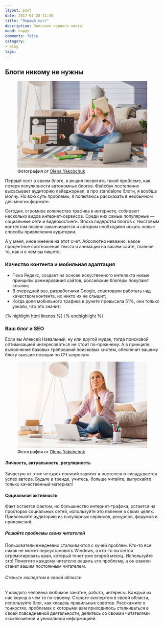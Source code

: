 ```yaml
---
layout: post
date: 2017-01-28 11:45
title: "Первый пост"
description: Описаное первого поста.
mood: happy
comments: false
category:
- blog
tags:
---
```

## Блоги никому не нужны

<figure>
    <img src="../assets/img/shutterstock_531885379.jpg" />
    <figcaption>Фотография от <a href="https://www.shutterstock.com/g/Olena+Yakobchuk" target="_blank_">Olena Yakobchuk</a></figcaption>
</figure>

Первый пост в своем блоге, я решил посвятить такой проблеме, как потеря популярности автономных блогов. Фейсбук постепенно высасывает аудиторию лайвджорнал, а про standalone блоги, я вообще молчу. Но всю суть проблемы, я попытаюсь рассказать в необычном для многих формате.

Сегодня, огромное количество трафика в интернете, собирают несколько видов интернет-сервисов. Среди них самые популярные — социальные сети и видеохостинги.
Эпоха лидерства блогов с текстовым контентом плавно заканчивается и авторам необходимо искать новые способы привлечения аудитории.

А у меня, иное мнение на этот счет. Абсолютно неважно, какое процентное соотношение текста и анимации на вашем сайте, главное то, как и о чем вы пишете.

### Качество контента и мобильная адаптация

* Пока Яндекс, создает на основе искуственного интелекта новые принципы ранжирования сайтов, российские блогеры покупают ссылки;
* В очередной раз, разработчики Google, советовали работать над качеством контента, но никто их не слышит;
* Когда доля мобильного трафика в рунете превысила 51%, они только узнали, что это значит:

{% highlight html linenos %}
<meta name="viewport" content="width=device-width">
{% endhighlight %}

### Ваш блог и SEO

Если вы Алексей Навальный, ну или другой мудак, тогда поисковой оптимизацией интересоваться не стоит по-прежнему.
А в принципе, выполнение базовых требований поисковых систем, обеспечит вашему блогу высшие позиции по СЧ запросам.
<figure>
    <img src="../assets/img/shutterstock_531887029.jpg" />
    <figcaption>Фотография от <a href="https://www.shutterstock.com/g/Olena+Yakobchuk" target="_blank_">Olena Yakobchuk</a></figcaption>
</figure>

#### Личность, актуальность, регулярность

Зачастую от этих четырех понятий зависит и постепенно складывается успех автора. Будьте в тренде, учитесь, больше читайте, выпускайте только качественный материал!

#### Социальная активность

Факт остается фактом, но большинство интернет-трафика, остается на просторах социальных сетей, используйте это явление в своих целях. Привлекайте аудиторию из популярных сервисов, ресурсов, форумов и приложений.

##### Решайте проблемы своих читателей

Пользователи ежедневно сталкиваются с кучей проблем. Кто-то все никак не может переустановить Windows, а кто-то пытается отремотировать кран, который течет уже второй месяц. Используйте это! Помогите каждому читателю решить его проблему, а он взамен станет вашим постоянным читателем.

###### Станьте экспертом в своей области

У каждого человека любимое занятие, работа, интересы. Каждый из нас хорош в чем то по-своему. Станьте экспертом в своей области, используйте блог, как кладезь правильных советов. Расскажите о тонкостях, проблемах с которыми вам приходилось сталкиваться в своей повседневной деятельности, делитесь со своими читателями эксклюзивной и уникальной информацией.
